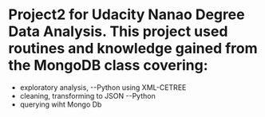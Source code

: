 # Project2 for Udacity Nanao Degree Data Analysis.  This project used routines and knowledge gained from the MongoDB class covering:
 - exploratory analysis, --Python using XML-CETREE
 - cleaning, transforming to JSON --Python 
 - querying wiht Mongo Db
